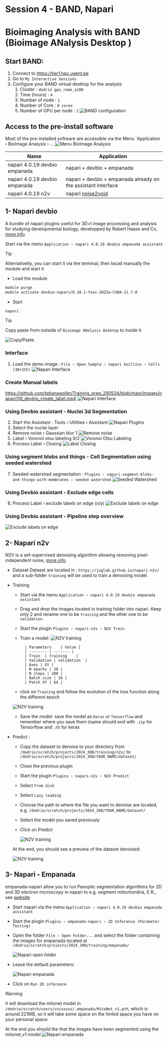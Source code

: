 # Session 4 - BAND, Napari


<!--

author:   Tatiana Woller, Bruna Piereck, Alexander Botzki, Benjamin Pavie
email:    training@vib.de
version:  1.0.0
language: en
narrator: UK English Female

icon:     https://vib.be/sites/vib.sites.vib.be/files/logo_VIB_noTagline.svg

comment:  This document shall provide an entire compendium and course on the
          development of Open-courSes with [LiaScript](https://LiaScript.github.io).
          As the language and the systems grows, also this document will be updated.
          Feel free to fork or copy it, translations are very welcome...

script:   https://cdn.jsdelivr.net/chartist.js/latest/chartist.min.js
          https://felixhao28.github.io/JSCPP/dist/JSCPP.es5.min.js

link:     https://cdn.jsdelivr.net/chartist.js/latest/chartist.min.css
link:     https://cdnjs.cloudflare.com/ajax/libs/animate.css/4.1.1/animate.min.css
link:     https://raw.githubusercontent.com/vibbits/material-liascript/master/img/org.css
link:     https://cdnjs.cloudflare.com/ajax/libs/font-awesome/5.11.2/css/all.min.css
link:     https://fonts.googleapis.com/css2?family=Saira+Condensed:wght@300&display=swap
link:     https://fonts.googleapis.com/css2?family=Open+Sans&display=swap
link:     https://raw.githubusercontent.com/vibbits/material-liascript/master/vib-styles.css

@orcid: [@0](@1)<!--class="orcid-logo-for-author-list"-->

# Bioimaging Analysis with BAND (Bioimage ANalysis Desktop )

## Start BAND:

1. Connect to https://tier1.hpc.ugent.be
2. Go to `My Interactive Sessions `
3. Configure your BAND virtual desktop for the analysis
   1. Cluster : `dodrio gpu_rome_a100`
   2. Time (hours) : `4`
   3. Number of node : `1`
   4. Number of Core : `8 cores`
   5. Number of GPU per node : `1`
![BAND configuration](/images/band/band.png
 'BAND configuration')

## Access to the pre-install software

Most of the pre-installed software are accessible via the Menu `Application › BioImage Analysis › ...
![Menu BioImage Analysis](/images/napari/00_application_bioimage_analysis_menu.png 'Menu BioImage Analysis')

| Name    | Application |
| -------- | ------- |
| napari 4.0.19 devbio empanada  | napari + devbio + empanada    |
| napari 4.0.19 devbio empanada | napari + devbio + empanada already on the assistant interface     |
| napari 4.0.19 n2v    | napari [noise2void](https://juglab.github.io/napari-n2v/)    |

## 1- Napari devbio

A bundle of napari plugins useful for 3D+t image processing and analysis for studying developmental biology, developped by Robert Haase and Co, [more info](https://github.com/haesleinhuepf/devbio-napari)

Start via the menu `Application › napari 4.0.19 devbio empanada assistant`

> [!TIP]
> Alternativelly, you can start it via the terminal, then locad manually the module and start it
> - Load the module
> ```bash
> module purge
> module activate devbio-napari/0.10.1-foss-2022a-CUDA-11.7.0
> ```
> - Start
> ```bash
> napari
> ```

> [!TIP]
> Copy paste from outside of `Bioimage ANalysis Desktop` to inside it
> 
> ![Copy/Paste](/images/napari/03_devbio_copy_paste.png
 'copy/paste')
> 
### Interface
1. Load the demo image : `File › Open Sample › napari builtins › Cells (3D+2Ch)`
![Napari Interface](/images/napari/05_devbio_napari_interface.png
 'Napari Interface')

### Create Manual labels
https://github.com/tatianawoller/Training_prep_290524/blob/main/images/napari/06_devbio_create_label.mp4
![Napari Interface](/images/napari/06_devbio_create_label_02.gif
 'Napari Interface')
<!-- 
### Install Plugins
- List of available plugins : https://www.napari-hub.org/
- **>400 plugins** are currently available

![Napari Plugins](/images/napari/07_devbio_napari_plugin.png
 'Napari Plugins')
-->
### Using Devbio assistant - Nuclei 3d Segmentation

2. Start the Assistant : Tools › Utilities › Assistant
![Napari Plugins](/images/napari/08_devbio_napari_assistant.png
 'Napari Plugins')
2. Select the nuclei layer
5. Remove noise › Gaussian blur 1
![Remove noise](/images/napari/09_devbio_napari_assistant_remove_noise.png
 'Remove noise')
6. Label › Voronoi otsu labeling 9/2
![Voronoi Otsu Labeling](/images/napari/10_devbio_napari_assistant_voronoi_otsu_labeling.png
 'Voronoi Otsu Labeling')
7. Process Label › Closing
![Label Closing](/images/napari/11_devbio_napari_assistant_process_label_closing.png
 'Label Closing')
### Using segment blobs and things - Cell Segmentation using seeded watershed
7. Seeded watershed segmentation : `Plugins › napari-segment-blobs-and-things-with-membranes › seeded watershed`
![Seeded Watershed](/images/napari/12_devbio_napari_segment-blobs-and-things_seeded-watershed.png
 'Seeded watershed')

### Using Devbio assistant - Exclude edge cells
8. Process Label › exclude labels on edge (x/y)
![Exclude labels on edge](/images/napari/13_devbio_napari_assistant_exclude_label_on_edges.png
 'Exclude labels on edge')

### Using Devbio assistant - Pipeline step overview
![Exclude labels on edge](/images/napari/15_devbio_napari_segmentation_result_overview.png
 'Exclude labels on edge')

 ## 2- Napari n2v

N2V is a sef-supervised denoising algorithm allowing removing pixel-independent noise, [more info]([https://juglab.github.io/napari-n2v/)

- Dataset
Dataset are located in : `https://juglab.github.io/napari-n2v/` and a sub-folder `training` will be used to train a denoising model.

- Training
  - Start via the menu `Application › napari 4.0.19 devbio empanada assistant`
  - Drag and drop the images located in training folder into napari. Keep only 2 and rename one to be `training` and the other one to be `validation`
  - Start the plugin `Plugins › napari-n2v › N2V Train`
  - Train a model:
  ![N2V training](/images/napari/01_napari_n2v.png 'N2V Training')

          | Parameters    | Value |
          | -------- | ------- |
          | Train  | training    |
          | Validation | validation  |
          | Axes | XY |
          | N epochs | 20 |
          | N steps | 200 |
          | Batch size | 16 |
          | Patch XY | 64 |

  - click on `Training` and follow the evolution of the loss function along the different epoch

  ![N2V training](/images/napari/01_napari_n2v_b.png 'N2V Training')

  - Save the model: save the model as `Keras` or `Tensorflow` and remember where you save them (name should end with `.zip` for Tensorflow and `.h5` for keras

- Predict :
  - Copy the dataset to denoise to your directory from `/dodrio/scratch/projects/2024_300/training/n2v/` to `/dodrio/scratch/projects/2024_300/YOUR_NAME/dataset/`
  - Close the previous plugin
  - Start the plugin `Plugins › napari-n2v › N2V Predict`
  - Select `From disk`
  - Select `Lazy loading`
  - Choose the path to where the file you want to denoise are located, e.g. `/dodrio/scratch/projects/2024_300/YOUR_NAME/dataset/`
  - Select the model you saved previously
  - Click on Predict
    
    ![N2V training](/images/napari/02_napari_n2v.png 'N2V Training')
 
  At the end, you should see a preview of the dataset denoised:
  
    ![N2V training](/images/napari/03_napari_n2v.png 'N2V Training')

## 3- Napari - Empanada

empanada-napari allow you to run Panoptic segmentation algorithms for 2D and 3D electron microscopy in napari to e.g. segment mitochondria, E.R., see [website](
https://empanada.readthedocs.io/en/latest/tutorials/2d_tutorial.html#d-inference-tutorial)

- Start napari via the menu `Application › napari 4.0.19 devbio empanada assistant`

- Start the plugin `Plugins › empanada-napari › 2D Inference (Parameter Testing)`

- Open the folder `File › Open Folder...` and select the folder containing the images for empanada located at `/dodrio/scratch/projects/2024_300/training/empanada/`

    ![Napari open folder](/images/napari/napari_open_folder.png 'Napari open folder')

    
- Leave the default parameters:

  ![Napari empanada](/images/napari/01_napari_empanada.png 'Napari empanada')

- Click on `Run 2D inference`
> [!Warning]
> It will download the mitonet model in `/dodrio/scratch/users/vscxxxxx/.empanada/MitoNet_v1.pth`, which is around 221MB, so it will take some space on the limted space you have on your personal space.

At the end you should the that the images have been segmented using the mitonet_v1 model
      ![Napari empanada](/images/napari/02_napari_empanada.png 'Napari empanada')




